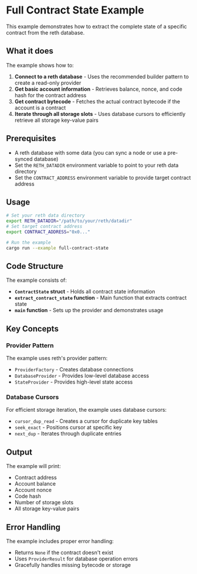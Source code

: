 # Full Contract State Example

This example demonstrates how to extract the complete state of a specific contract from the reth database.

## What it does

The example shows how to:

1. **Connect to a reth database** - Uses the recommended builder pattern to create a read-only provider
2. **Get basic account information** - Retrieves balance, nonce, and code hash for the contract address
3. **Get contract bytecode** - Fetches the actual contract bytecode if the account is a contract
4. **Iterate through all storage slots** - Uses database cursors to efficiently retrieve all storage key-value pairs

## Prerequisites

- A reth database with some data (you can sync a node or use a pre-synced database)
- Set the `RETH_DATADIR` environment variable to point to your reth data directory
- Set the `CONTRACT_ADDRESS` environment variable to provide target contract address

## Usage

```bash
# Set your reth data directory
export RETH_DATADIR="/path/to/your/reth/datadir"
# Set target contract address
export CONTRACT_ADDRESS="0x0..."

# Run the example
cargo run --example full-contract-state
```

## Code Structure

The example consists of:

- **`ContractState` struct** - Holds all contract state information
- **`extract_contract_state` function** - Main function that extracts contract state
- **`main` function** - Sets up the provider and demonstrates usage

## Key Concepts

### Provider Pattern
The example uses reth's provider pattern:
- `ProviderFactory` - Creates database connections
- `DatabaseProvider` - Provides low-level database access
- `StateProvider` - Provides high-level state access

### Database Cursors
For efficient storage iteration, the example uses database cursors:
- `cursor_dup_read` - Creates a cursor for duplicate key tables
- `seek_exact` - Positions cursor at specific key
- `next_dup` - Iterates through duplicate entries

## Output

The example will print:
- Contract address
- Account balance
- Account nonce
- Code hash
- Number of storage slots
- All storage key-value pairs

## Error Handling

The example includes proper error handling:
- Returns `None` if the contract doesn't exist
- Uses `ProviderResult` for database operation errors
- Gracefully handles missing bytecode or storage
